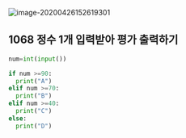![image-20200426152619301](C:\Users\sky\AppData\Roaming\Typora\typora-user-images\image-20200426154220344.png)

## 1068 정수 1개 입력받아 평가 출력하기

```python
num=int(input())

if num >=90:
  print("A")
elif num >=70:
  print("B")
elif num >=40:
  print("C")
else:
  print("D")

```

